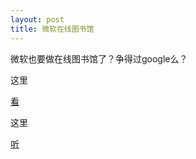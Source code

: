 ```yaml
---
layout: post
title: 微软在线图书馆
---
```


微软也要做在线图书馆了？争得过google么？

这里

[看](http://www.lemonde.fr/web/article/0,1-0@2-651865,36-842806@51-842808,0.html)

这里

[听](http://www.francaisblog.com.cn/node/394)

